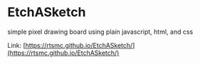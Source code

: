 # EtchASketch
simple pixel drawing board using plain javascript, html, and css

Link: [https://rtsmc.github.io/EtchASketch/](https://rtsmc.github.io/EtchASketch/)
